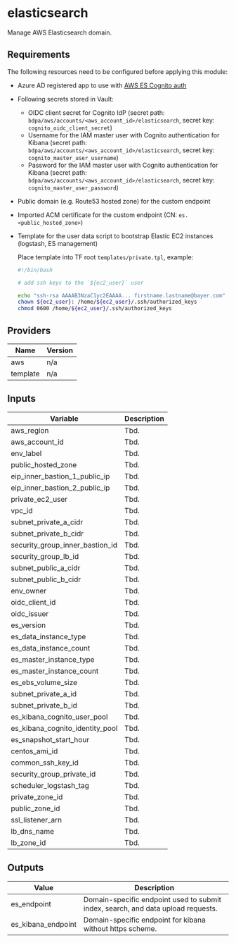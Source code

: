 # elasticsearch

Manage AWS Elasticsearch domain.

## Requirements

The following resources need to be configured before applying this module:

- Azure AD registered app to use with [AWS ES Cognito auth](https://docs.aws.amazon.com/elasticsearch-service/latest/developerguide/es-cognito-auth.html)
- Following secrets stored in Vault:
  - OIDC client secret for Cognito IdP (secret path: `bdpa/aws/accounts/<aws_account_id>/elasticsearch`, secret key: `cognito_oidc_client_secret`)
  - Username for the IAM master user with Cognito authentication for Kibana (secret path: `bdpa/aws/accounts/<aws_account_id>/elasticsearch`, secret key: `cognito_master_user_username`)
  - Password for the IAM master user with Cognito authentication for Kibana (secret path: `bdpa/aws/accounts/<aws_account_id>/elasticsearch`, secret key: `cognito_master_user_password`)
- Public domain (e.g. Route53 hosted zone) for the custom endpoint
- Imported ACM certificate for the custom endpoint (CN: `es.<public_hosted_zone>`)
- Template for the user data script to bootstrap Elastic EC2 instances (logstash, ES management)

  Place template into TF root `templates/private.tpl`, example:

  ```bash
  #!/bin/bash

  # add ssh keys to the `${ec2_user}` user

  echo "ssh-rsa AAAAB3NzaC1yc2EAAAA... firstname.lastname@bayer.com" > /home/${ec2_user}/.ssh/authorized_keys
  chown ${ec2_user}: /home/${ec2_user}/.ssh/authorized_keys
  chmod 0600 /home/${ec2_user}/.ssh/authorized_keys
  ```

## Providers

| Name | Version |
|------|---------|
| aws | n/a |
| template | n/a |

## Inputs

| Variable | Description |
| ------ | ----------- |
| aws_region | Tbd. |
| aws_account_id | Tbd. |
| env_label | Tbd. |
| public_hosted_zone | Tbd. |
| eip_inner_bastion_1_public_ip | Tbd. |
| eip_inner_bastion_2_public_ip | Tbd. |
| private_ec2_user | Tbd. |
| vpc_id | Tbd. |
| subnet_private_a_cidr | Tbd. |
| subnet_private_b_cidr | Tbd. |
| security_group_inner_bastion_id | Tbd. |
| security_group_lb_id | Tbd. |
| subnet_public_a_cidr | Tbd. |
| subnet_public_b_cidr | Tbd. |
| env_owner | Tbd. |
| oidc_client_id | Tbd. |
| oidc_issuer | Tbd. |
| es_version | Tbd. |
| es_data_instance_type | Tbd. |
| es_data_instance_count | Tbd. |
| es_master_instance_type | Tbd. |
| es_master_instance_count | Tbd. |
| es_ebs_volume_size | Tbd. |
| subnet_private_a_id | Tbd. |
| subnet_private_b_id | Tbd. |
| es_kibana_cognito_user_pool | Tbd. |
| es_kibana_cognito_identity_pool | Tbd. |
| es_snapshot_start_hour | Tbd. |
| centos_ami_id | Tbd. |
| common_ssh_key_id | Tbd. |
| security_group_private_id | Tbd. |
| scheduler_logstash_tag | Tbd. |
| private_zone_id | Tbd. |
| public_zone_id | Tbd. |
| ssl_listener_arn | Tbd. |
| lb_dns_name | Tbd. |
| lb_zone_id | Tbd. |

## Outputs

| Value | Description |
| ------ | ----------- |
| es_endpoint | Domain-specific endpoint used to submit index, search, and data upload requests. |
| es_kibana_endpoint | Domain-specific endpoint for kibana without https scheme. |
